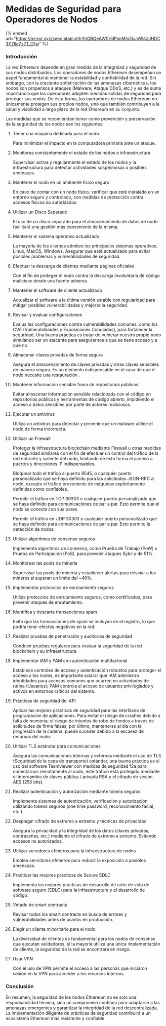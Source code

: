 # Medidas de Seguridad para Operadores de Nodos

{% embed url="https://mirror.xyz/seedlatam.eth/fnGBQeAW0r5IPsnMIo3kJoW4zJHDC3YZIle7z7T_O1w" %}

### **Introducción** <a href="#heading-introduccion" id="heading-introduccion"></a>

La red Ethereum depende en gran medida de la integridad y seguridad de sus nodos distribuidos. Los operadores de nodos Ethereum desempeñan un papel fundamental al mantener la estabilidad y confiabilidad de la red. Sin embargo, con la creciente sofisticación de las amenazas cibernéticas, los nodos son propensos a ataques (Malware, Ataque DDoS, etc.) y es de suma importancia que los operadores adopten medidas sólidas de seguridad para proteger sus nodos. De esta forma, los operadores de nodos Ethereum no únicamente protegen sus propios nodos, sino que también contribuyen a la salud y viabilidad a largo plazo de la red Ethereum en su conjunto.

Las medidas que se recomiendan tomar como prevención y preservación de la seguridad de los nodos son los siguientes:

1.  Tener una máquina dedicada para el nodo.

    Para minimizar el impacto en la computadora primaria ante un ataque.
2.  Monitorea constantemente el estado de los nodos e infraestructura

    Supervisar activa y regularmente el estado de los nodos y la infraestructura para detectar actividades sospechosas o posibles amenazas.
3.  Mantener el nodo en un ambiente físico seguro

    En caso de contar con un nodo físico, verificar que esté instalado en un entorno seguro y controlado, con medidas de protección contra accesos físicos no autorizados.
4.  Utilizar un Disco Separado

    El uso de un disco separado para el almacenamiento de datos de nodo facilitará una gestión más conveniente de la misma.
5.  Mantener el sistema operativo actualizado

    La mayoría de los clientes admiten los principales sistemas operativos: Linux, MacOS, Windows. Asegurar que esté actualizado para evitar posibles problemas y vulnerabilidades de seguridad.
6.  Efectuar la descarga de clientes mediante páginas oficiales

    Con el fin de proteger el nodo contra la descarga involuntaria de código malicioso desde una fuente adversa.
7.  Mantener el software de cliente actualizado

    Actualizar el software a la última versión estable con regularidad para mitigar posibles vulnerabilidades y mejorar la seguridad.
8.  Revisar y evaluar configuraciones

    Evalúa las configuraciones contra vulnerabilidades comunes, como los CVE (Vulnerabilidades y Exposiciones Conocidas), para fortalecer la seguridad. Una buena práctica es tratar de vulnerar nuestro propio nodo simulando ser un atacante para asegurarnos a que se tiene acceso y a que no.
9.  Almacenar claves privadas de forma segura

    Asegura el almacenamiento de claves privadas y otras claves sensibles de manera segura. Es un elemento indispensable en el caso de que el nodo necesite una restauración .
10. Mantener información sensible fuera de repositorios públicos

    Evitar almacenar información sensible relacionada con el código en repositorios públicos y herramientas de código abierto, impidiendo el acceso a datos sensibles por parte de actores maliciosos.
11. Ejecutar un antivirus

    Utiliza un antivirus para detectar y prevenir que un malware utilice el nodo de forma incorrecta.
12. Utilizar un Firewall

    Proteger la infraestructura blockchain mediante Firewall u otras medidas de seguridad similares con el fin de efectuar un control del tráfico de la red entrante y saliente del nodo, limitando de esta forma el acceso a puertos y direcciones IP indispensables.

    Bloquear todo el tráfico al puerto 8545, o cualquier puerto personalizado que se haya definido para las solicitudes JSON-RPC al nodo, excepto el tráfico proveniente de máquinas explícitamente definidas como confiables.

    Permitir el tráfico en TCP 30303 o cualquier puerto personalizado que se haya definido para comunicaciones de par a par. Esto permite que el nodo se conecte con sus pares.

    Permitir el tráfico en UDP 30303 o cualquier puerto personalizado que se haya definido para comunicaciones de par a par. Esto permite la detección de nodos.
13. Utilizar algoritmos de consenso seguros

    Implementa algoritmos de consenso, como Prueba de Trabajo (PoW) o Prueba de Participación (PoS), para prevenir ataques Sybil y de 51%.
14. Monitorear las pools de minería

    Supervisar las pools de minería y establecer alertas para desviar a los mineros si superan un límite del \~40%.
15. Implementar protocolos de enrutamiento seguros

    Utiliza protocolos de enrutamiento seguros, como certificados, para prevenir ataques de enrutamiento.
16. Identifica y descarta transacciones spam

    Evita que las transacciones de spam se incluyan en el registro, lo que podría tener efectos negativos en la red.
17. Realizar pruebas de penetración y auditorías de seguridad

    Conducir pruebas regulares para evaluar la seguridad de la red blockchain y su infraestructura.
18. Implementar IAM y PAM con autenticación multifactorial

    Establece controles de acceso y autenticación robustos para proteger el acceso a los nodos, es importante aclarar que IAM administra identidades para accesos comunes que ocurren en actividades de rutina (Usuarios); PAM controla el acceso de usuarios privilegiados y activos en entornos críticos del sistema.
19. Prácticas de seguridad del API

    Aplicar las mejores prácticas de seguridad para las interfaces de programación de aplicaciones. Para evitar el riesgo de crashes debido a falta de memoria; el riesgo de intentos de robo de fondos a través de solicitudes de firma falsas; por último, mantenerse al día con la progresión de la cadena, puede suceder debido a la escasez de recursos del nodo.
20. Utilizar TLS estándar para comunicaciones

    Asegura las comunicaciones internas y externas mediante el uso de TLS (Seguridad de la capa de transporte) estándar, una buena práctica es el uso del software Teamviewer con medidas de seguridad f2a para conectarnos remotamente al nodo, este tráfico está protegido mediante el intercambio de claves pública / privada RSA y el cifrado de sesión AES (256 bits).
21. Realizar autenticación y autorización mediante tokens seguros

    Implementa sistemas de autenticación, verificación y autorización utilizando tokens seguros (one time password, reconocimiento facial, etc.).
22. Desplegar cifrado de extremo a extremo y técnicas de privacidad

    Asegura la privacidad y la integridad de los datos (claves privadas, contraseñas, etc.) mediante el cifrado de extremo a extremo. Evitando accesos no autorizados.
23. Utilizar servidores efímeros para la infraestructura de nodos

    Emplea servidores efímeros para reducir la exposición a posibles amenazas.
24. Practicar las mejores prácticas de Secure SDLC

    Implementa las mejores prácticas de desarrollo de ciclo de vida de software seguro (SDLC) para la infraestructura y el desarrollo de código.
25. Vetado de smart contracts

    Revisar todos los smart contracts en busca de errores y vulnerabilidades antes de usarlos en producción.
26. Elegir un cliente minoritario para el nodo

    La diversidad de clientes es fundamental para los nodos de consenso que ejecutan validadores, si la mayoría utiliza una única implementación de cliente, la seguridad de la red se encontrará en riesgo.
27. Usar VPN

    Con el uso de VPN permite el acceso a las personas que iniciaron sesión en la VPN para acceder a los recursos internos.

### **Conclusión** <a href="#heading-conclusion" id="heading-conclusion"></a>

En resumen, la seguridad de los nodos Ethereum no es solo una responsabilidad técnica, sino un compromiso continuo para adaptarse a las amenazas emergentes y garantizar la integridad de la red descentralizada. La implementación diligente de prácticas de seguridad contribuirá a un ecosistema Ethereum más resistente y confiable.
